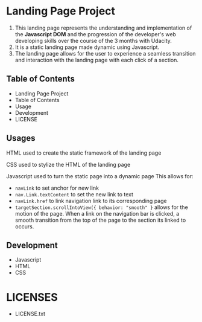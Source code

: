 # Landing Page Project

1. This landing page represents the understanding and implementation of the **Javascript DOM** and the progression of the developer's web developing skills over the course of the 3 months with Udacity.
2. It is a static landing page made dynamic using Javascript.
3. The landing page allows for the user to experience a seamless transition and interaction with the landing page with each click of a section.

## Table of Contents 
- Landing Page Project
- Table of Contents
- Usage
- Development
- LICENSE


## Usages
HTML used to create the static framework of the landing page

CSS used to stylize the HTML of the landing page

Javascript used to turn the static page into a dynamic page
This allows for:
- `navLink` to set anchor for new link
- `nav.Link.textContent` to set the new link to text
- `navLink.href` to link navigation link to its corresponding page
- `targetSection.scrollIntoView({ behavior: "smooth" }` allows for the motion of the page. When a link on the navigation bar is clicked, a smooth transition from the top of the page to the section its linked to occurs.

## Development
- Javascript
- HTML
- CSS

# LICENSES
* LICENSE.txt 
